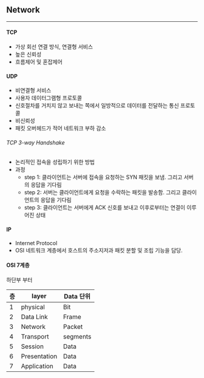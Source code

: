 ## Network
---
#### TCP
- 가상 회선 연결 방식, 연결형 서비스
- 높은 신뢰성
- 흐름제어 및 혼잡제어

#### UDP
- 비연결형 서비스
- 사용자 데이터그램형 프로토콜
- 신호절차를 거치지 않고 보내는 쪽에서 일방적으로 데이터를 전달하는 통신 프로토콜
- 비신뢰성
- 패킷 오버헤드가 적어 네트워크 부하 감소

###### TCP 3-way Handshake
- 논리적인 접속을 성립하기 위한 방법
- 과정
  - step 1: 클라이언트는 서버에 접속을 요청하는 SYN 패킷을 보냄. 그리고 서버의 응답을 기다림
  - step 2: 서버는 클라이언트에게 요청을 수락하는 패킷을 발송함. 그리고 클라이언트의 응답을 기다림
  - step 3: 클라이언트는 서버에게 ACK 신호를 보내고 이후로부터는 연결이 이루어진 상태

#### IP
- Internet Protocol
- OSI 네트워크 계층에서 호스트의 주소지저과 패킷 분할 및 조립 기능을 담당.

#### OSI 7계층
하단부 부터

층|layer | Data 단위
---|---|---
1|physical| Bit
2|Data Link|Frame
3|Network|Packet
4|Transport|segments
5|Session|Data
6|Presentation|Data
7|Application|Data
